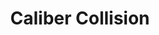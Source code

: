 ---
title: "Caliber Collision"
url: /charlotte/caliber-collision-albemarle-road/
shop: car repair
---